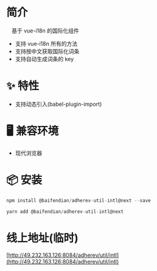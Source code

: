 # 简介
&ensp;&ensp;基于 vue-i18n 的国际化组件
- 支持 vue-i18n 所有的方法
- 支持按中文获取国际化词条
- 支持自动生成词条的 key

# ✨ 特性
- 支持动态引入(babel-plugin-import)

# 🖥 兼容环境
- 现代浏览器

# 📦 安装
```javascript
npm install @baifendian/adherev-util-intl@next --save
```

```javascript
yarn add @baifendian/adherev-util-intl@next
```

# 线上地址(临时)
[http://49.232.163.126:8084/adherev/util/intl](http://49.232.163.126:8084/adherev/util/intl)



